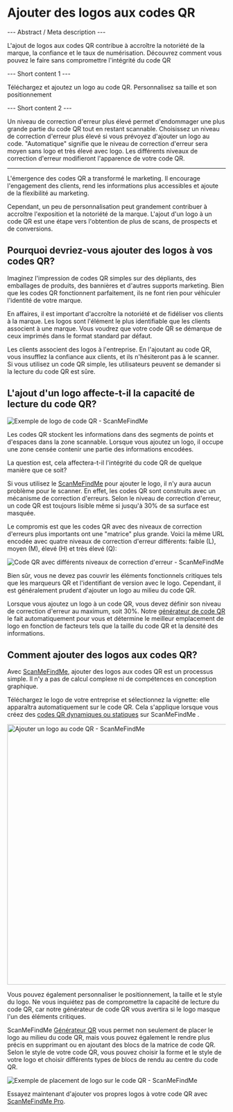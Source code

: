 <h1>Ajouter des logos aux codes QR</h1>

--- Abstract / Meta description ---

L'ajout de logos aux codes QR contribue à accroître la notoriété de la marque, la confiance et le taux de numérisation. Découvrez comment vous pouvez le faire sans compromettre l'intégrité du code QR

--- Short content 1 ---

Téléchargez et ajoutez un logo au code QR. Personnalisez sa taille et son positionnement

--- Short content 2 ---

Un niveau de correction d'erreur plus élevé permet d'endommager une plus grande partie du code QR tout en restant scannable. Choisissez un niveau de correction d'erreur plus élevé si vous prévoyez d'ajouter un logo au code. "Automatique" signifie que le niveau de correction d'erreur sera moyen sans logo et très élevé avec logo. Les différents niveaux de correction d'erreur modifieront l'apparence de votre code QR.

----------

<p>L'émergence des codes QR a transformé le marketing. Il encourage l'engagement des clients, rend les informations plus accessibles et ajoute de la flexibilité au marketing. </p>

<p>Cependant, un peu de personnalisation peut grandement contribuer à accroître l'exposition et la notoriété de la marque. L'ajout d'un logo à un code QR est une étape vers l'obtention de plus de scans, de prospects et de conversions. </p>

<h2> Pourquoi devriez-vous ajouter des logos à vos codes QR?</h2>

<p>Imaginez l'impression de codes QR simples sur des dépliants, des emballages de produits, des bannières et d'autres supports marketing. Bien que les codes QR fonctionnent parfaitement, ils ne font rien pour véhiculer l'identité de votre marque.</p>

<p>En affaires, il est important d'accroître la notoriété et de fidéliser vos clients à la marque. Les logos sont l'élément le plus identifiable que les clients associent à une marque. Vous voudrez que votre code QR se démarque de ceux imprimés dans le format standard par défaut.</p>

<p>Les clients associent des logos à l'entreprise. En l'ajoutant au code QR, vous insufflez la confiance aux clients, et ils n'hésiteront pas à le scanner. Si vous utilisez un code QR simple, les utilisateurs peuvent se demander si la lecture du code QR est sûre.</p>

<h2>L'ajout d'un logo affecte-t-il la capacité de lecture du code QR?</h2>

<p class="imageholder">
    <img src="https://media.scanmefindme.com/blog/about_logos/files/img 1 - qr code with logo.png"
        alt="Exemple de logo de code QR - ScanMeFindMe">
</p>

<p>Les codes QR stockent les informations dans des segments de points et d'espaces dans la zone scannable. Lorsque vous ajoutez un logo, il occupe une zone censée contenir une partie des informations encodées.</p>

<p>La question est, cela affectera-t-il l'intégrité du code QR de quelque manière que ce soit?</p>

<p>Si vous utilisez le <a href="#static:url" title="générateur de code QR ScanMeFindMe">ScanMeFindMe</a> pour ajouter le logo, il n'y aura aucun problème pour le scanner. En effet, les codes QR sont construits avec un mécanisme de correction d'erreurs. Selon le niveau de correction d'erreur, un code QR est toujours lisible même si jusqu'à 30% de sa surface est masquée.</p>

<p>Le compromis est que les codes QR avec des niveaux de correction d'erreurs plus importants ont une "matrice" plus grande. Voici la même URL encodée avec quatre niveaux de correction d'erreur différents: faible (L), moyen (M), élevé (H) et très élevé (Q):</p>

<p class="imageholder">
    <img src="https://media.scanmefindme.com/blog/about_logos/files/img 2 - diff matrix.png"
        alt="Code QR avec différents niveaux de correction d'erreur - ScanMeFindMe">
</p>

<p>Bien sûr, vous ne devez pas couvrir les éléments fonctionnels critiques tels que les marqueurs QR et l'identifiant de version avec le logo. Cependant, il est généralement prudent d'ajouter un logo au milieu du code QR.</p>

<p>Lorsque vous ajoutez un logo à un code QR, vous devez définir son niveau de correction d'erreur au maximum, soit 30%. Notre <a href="#static:url">générateur de code QR</a> le fait automatiquement pour vous et détermine le meilleur emplacement de logo en fonction de facteurs tels que la taille du code QR et la densité des informations.</p>

<h2> Comment ajouter des logos aux codes QR?</h2>

<p>Avec <a href="#static:url" title="Ajouter des logos aux codes QR">ScanMeFindMe</a>, ajouter des logos aux codes QR est un processus simple. Il n'y a pas de calcul complexe ni de compétences en conception graphique.</p>

<p>Téléchargez le logo de votre entreprise et sélectionnez la vignette: elle apparaîtra automatiquement sur le code QR. Cela s'applique lorsque vous créez des <a href="#about:product">codes QR dynamiques ou statiques</a> sur ScanMeFindMe .</p>

<p class="imageholder">
    <img src="https://media.scanmefindme.com/blog/about_logos/files/img 3 - adding logo.png" width="600"
        alt="Ajouter un logo au code QR - ScanMeFindMe">
</p>

<p>Vous pouvez également personnaliser le positionnement, la taille et le style du logo. Ne vous inquiétez pas de compromettre la capacité de lecture du code QR, car notre générateur de code QR vous avertira si le logo masque l'un des éléments critiques.</p>

<p>ScanMeFindMe <a href="#static:url">Générateur QR</a> vous permet non seulement de placer le logo au milieu du code QR, mais vous pouvez également le rendre plus précis en supprimant ou en ajoutant des blocs de la matrice de code QR. Selon le style de votre code QR, vous pouvez choisir la forme et le style de votre logo et choisir différents types de blocs de rendu au centre du code QR.</p>

<p class="imageholder">
    <img src="https://media.scanmefindme.com/blog/about_logos/files/img 4 - center of qr.png"
        alt="Exemple de placement de logo sur le code QR - ScanMeFindMe">
</p>

<p>Essayez maintenant d'ajouter vos propres logos à votre code QR avec <a href="#pro">ScanMeFindMe Pro</a>.</p>
